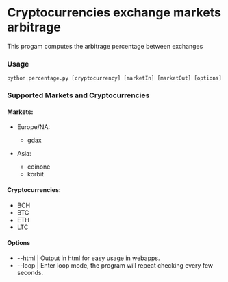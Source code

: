 # Cryptocurrencies exchange markets arbitrage

This progam computes the arbitrage percentage between exchanges

### Usage

```shell
python percentage.py [cryptocurrency] [marketIn] [marketOut] [options]
```

### Supported Markets and Cryptocurrencies

#### Markets:

- Europe/NA:
	- gdax

- Asia:
	- coinone
	- korbit

#### Cryptocurrencies:

- BCH
- BTC
- ETH
- LTC

#### Options

- --html | Output in html for easy usage in webapps.
- --loop | Enter loop mode, the program will repeat checking every few seconds.
